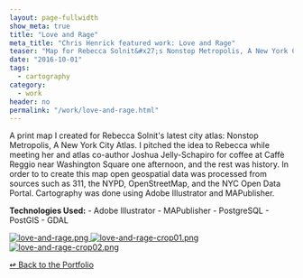 ```yaml
---
layout: page-fullwidth
show_meta: true
title: "Love and Rage"
meta_title: "Chris Henrick featured work: Love and Rage"
teaser: "Map for Rebecca Solnit&#x27;s Nonstop Metropolis, A New York City Atlas"
date: "2016-10-01"
tags:
  - cartography 
category:
  - work
header: no
permalink: "/work/love-and-rage.html"
---
```



A print map I created for Rebecca Solnit's latest city atlas: Nonstop Metropolis, A New York City Atlas. I pitched the idea to Rebecca while meeting her and atlas co-author Joshua Jelly-Schapiro for coffee at Caffè Reggio near Washington Square one afternoon, and the rest was history. In order to to create this map open geospatial data was processed from sources such as 311, the NYPD, OpenStreetMap, and the NYC Open Data Portal. Cartography was done using Adobe Illustrator and MAPublisher.

<strong>Technologies Used:</strong>  - Adobe Illustrator  - MAPublisher  - PostgreSQL  - PostGIS  - GDAL 


  <a href="{{site.url}}{{site.baseurl}}/images/love-and-rage.png" target="_blank">
    <img class="portfolio" src="{{site.url}}{{site.baseurl}}/images/love-and-rage.png" alt="love-and-rage.png">
  </a>

  <a href="{{site.url}}{{site.baseurl}}/images/love-and-rage-crop01.png" target="_blank">
    <img class="portfolio" src="{{site.url}}{{site.baseurl}}/images/love-and-rage-crop01.png" alt="love-and-rage-crop01.png">
  </a>

  <a href="{{site.url}}{{site.baseurl}}/images/love-and-rage-crop02.png" target="_blank">
    <img class="portfolio" src="{{site.url}}{{site.baseurl}}/images/love-and-rage-crop02.png" alt="love-and-rage-crop02.png">
  </a>



[<span class="back-arrow">&#8619;</span> Back to the Portfolio](/work/)
